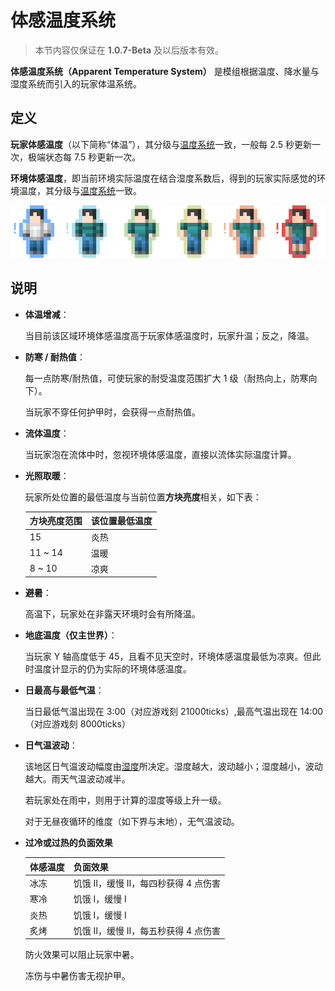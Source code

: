 # 体感温度系统

> 本节内容仅保证在 **1.0.7-Beta** 及以后版本有效。

**体感温度系统（Apparent Temperature System）** 是模组根据温度、降水量与湿度系统而引入的玩家体温系统。

## 定义

**玩家体感温度**（以下简称“体温”），其分级与[温度系统](humid.md)一致，一般每 2.5 秒更新一次，极端状态每 7.5 秒更新一次。

**环境体感温度**，即当前环境实际温度在结合湿度系数后，得到的玩家实际感觉的环境温度，其分级与[温度系统](humid.md)一致。

![各级玩家体感温度图标](../.gitbook/assets/temperature.png)

## 说明

- **体温增减**：

  当目前该区域环境体感温度高于玩家体感温度时，玩家升温；反之，降温。

- **防寒 / 耐热值**：

  每一点防寒/耐热值，可使玩家的耐受温度范围扩大 1 级（耐热向上，防寒向下）。

  当玩家不穿任何护甲时，会获得一点耐热值。

- **流体温度**：

  当玩家泡在流体中时，忽视环境体感温度，直接以流体实际温度计算。

- **光照取暖**：

  玩家所处位置的最低温度与当前位置**方块亮度**相关，如下表：

  | 方块亮度范围 | 该位置最低温度 |
  | :----------- | :------------- |
  | 15           | 炎热           |
  | 11 ~ 14      | 温暖           |
  | 8 ~ 10       | 凉爽           |

- **避暑**：

  高温下，玩家处在非露天环境时会有所降温。

- **地底温度（仅主世界）**：

  当玩家 Y 轴高度低于 45，且看不见天空时，环境体感温度最低为凉爽。但此时温度计显示的仍为实际的环境体感温度。

- **日最高与最低气温**：

  当日最低气温出现在 3:00（对应游戏刻 21000ticks）,最高气温出现在 14:00（对应游戏刻 8000ticks）

- **日气温波动**：

  该地区日气温波动幅度由[湿度](humid.md)所决定。湿度越大，波动越小；湿度越小，波动越大。雨天气温波动减半。

  若玩家处在雨中，则用于计算的湿度等级上升一级。

  对于无昼夜循环的维度（如下界与末地），无气温波动。

- **过冷或过热的负面效果**

  | 体感温度 | 负面效果 |
  | :------- | :---------------------------------- |
  | 冰冻     | 饥饿 Ⅱ，缓慢 Ⅱ，每四秒获得 4 点伤害 |
  | 寒冷     | 饥饿 Ⅰ，缓慢 Ⅰ                      |
  | 炎热     | 饥饿 Ⅰ，缓慢 Ⅰ                      |
  | 炙烤     | 饥饿 Ⅱ，缓慢 Ⅱ，每五秒获得 4 点伤害 |

  防火效果可以阻止玩家中暑。

  冻伤与中暑伤害无视护甲。
